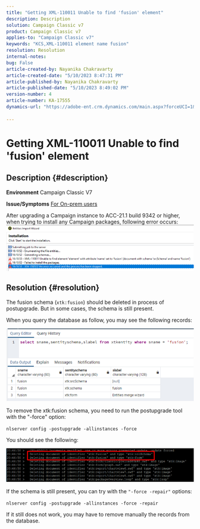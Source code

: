 ```yaml
---
title: "Getting XML-110011 Unable to find 'fusion' element"
description: Description
solution: Campaign Classic v7
product: Campaign Classic v7
applies-to: "Campaign Classic v7"
keywords: "KCS,XML-110011 element name fusion"
resolution: Resolution
internal-notes: 
bug: False
article-created-by: Nayanika Chakravarty
article-created-date: "5/10/2023 8:47:31 PM"
article-published-by: Nayanika Chakravarty
article-published-date: "5/10/2023 8:49:02 PM"
version-number: 4
article-number: KA-17555
dynamics-url: "https://adobe-ent.crm.dynamics.com/main.aspx?forceUCI=1&pagetype=entityrecord&etn=knowledgearticle&id=bfce3ce1-73ef-ed11-8849-6045bd006239"

---
```

# Getting XML-110011 Unable to find 'fusion' element

## Description {#description}

<b>Environment</b>
Campaign Classic V7


<b>Issue/Symptoms</b>
<u>For On-prem users</u>

After upgrading a Campaign instance to ACC-21.1 build 9342 or higher, when trying to install any Campaign packages, following error occurs:
<br>![](assets/___c0ce3ce1-73ef-ed11-8849-6045bd006239___.png)

## Resolution {#resolution}


The fusion schema (`xtk:fusion`) should be deleted in process of postupgrade. But in some cases, the schema is still present.

When you query the database as follow, you may see the following records:

![](assets/5cf5ba8b-f838-ec11-b6e6-000d3a348885.png)

To remove the xtk:fusion schema, you need to run the postupgrade tool with the "-force" option:

`nlserver config -postupgrade -allinstances -force`

You should see the following:

![](assets/406e7298-f938-ec11-b6e6-000d3a348885.png)

If the schema is still present, you can try with the `"-force -repair"` options:

`nlserver config -postupgrade -allinstances -force -repair`

If it still does not work, you may have to remove manually the records from the database.
